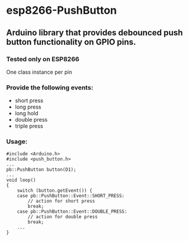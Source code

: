 # esp8266-PushButton
## Arduino library that provides debounced push button functionality on GPIO pins.
### Tested only on ESP8266

One class instance per pin

### Provide the following events:
- short press
- long press
- long hold
- double press
- triple press

### Usage:
````
#include <Arduino.h>
#include <push_button.h>
...
pb::PushButton button(D1);
...
void loop()
{
    switch (button.getEvent()) {
    case pb::PushButton::Event::SHORT_PRESS:
        // action for short press
        break;
    case pb::PushButton::Event::DOUBLE_PRESS:
        // action for double press
        break;
    ...
}
````
